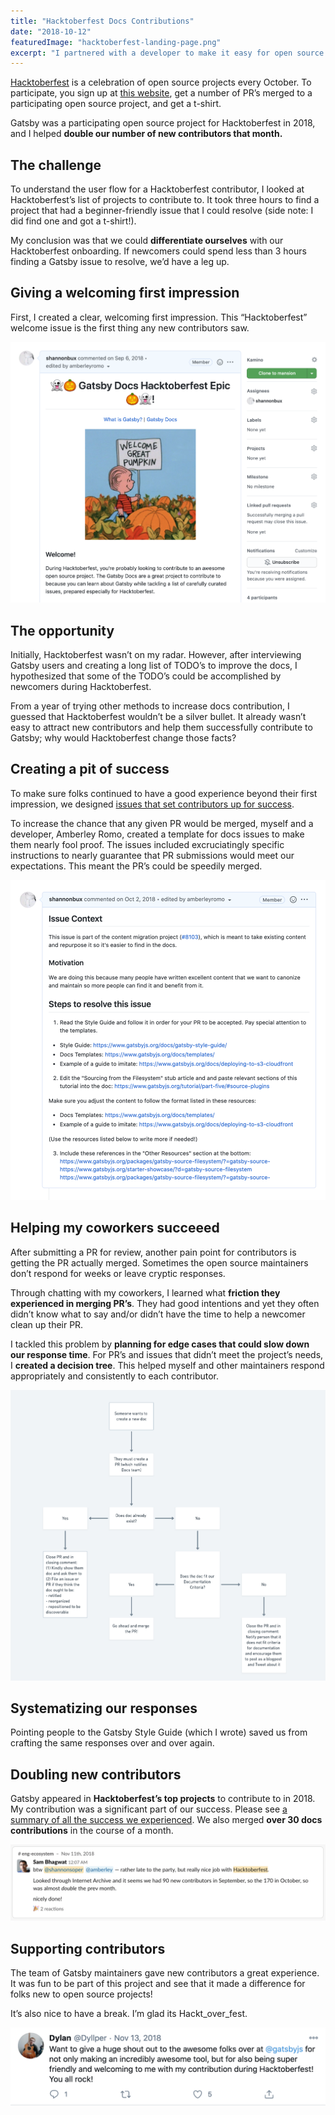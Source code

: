 ```yaml
---
title: "Hacktoberfest Docs Contributions"
date: "2018-10-12"
featuredImage: "hacktoberfest-landing-page.png"
excerpt: "I partnered with a developer to make it easy for open source folks to contribute to Gatsby. Gatsby appeared in Hacktoberfest’s top projects to contribute to in 2018. "
---
```


[Hacktoberfest](https://hacktoberfest.digitalocean.com/) is a celebration of open source projects every October. To participate, you sign up at [this website](https://hacktoberfest.digitalocean.com/), get a number of PR’s merged to a participating open source project, and get a t-shirt.

Gatsby was a participating open source project for Hacktoberfest in 2018, and I helped **double our number of new contributors that month.**

## The challenge

To understand the user flow for a Hacktoberfest contributor, I looked at Hacktoberfest’s list of projects to contribute to. It took three hours to find a project that had a beginner-friendly issue that I could resolve (side note: I did find one and got a t-shirt!).

My conclusion was that we could **differentiate ourselves** with our Hacktoberfest onboarding. If newcomers could spend less than 3 hours finding a Gatsby issue to resolve, we’d have a leg up.

## Giving a welcoming first impression

First, I created a clear, welcoming first impression. This “Hacktoberfest” welcome issue is the first thing any new contributors saw.

![Hacktoberfest landing page](hacktoberfest-landing-page.png)

## The opportunity

Initially, Hacktoberfest wasn’t on my radar. However, after interviewing Gatsby users and creating a long list of TODO’s to improve the docs, I hypothesized that some of the TODO’s could be accomplished by newcomers during Hacktoberfest.

From a year of trying other methods to increase docs contribution, I guessed that Hacktoberfest wouldn’t be a silver bullet. It already wasn’t easy to attract new contributors and help them successfully contribute to Gatsby; why would Hacktoberfest change those facts?

## Creating a pit of success

To make sure folks continued to have a good experience beyond their first impression, we designed [issues that set contributors up for success](https://github.com/gatsbyjs/gatsby/issues/8730).

To increase the chance that any given PR would be merged, myself and a developer, Amberley Romo, created a template for docs issues to make them nearly fool proof. The issues included excruciatingly specific instructions to nearly guarantee that PR submissions would meet our expectations. This meant the PR’s could be speedily merged.

![Hacktoberfest issue](hacktoberfest-issue.png)

## Helping my coworkers succeeed

After submitting a PR for review, another pain point for contributors is getting the PR actually merged. Sometimes the open source maintainers don’t respond for weeks or leave cryptic responses.

Through chatting with my coworkers, I learned what **friction they experienced in merging PR’s**. They had good intentions and yet they often didn’t know what to say and/or didn’t have the time to help a newcomer clean up their PR.

I tackled this problem by **planning for edge cases that could slow down our response time**. For PR’s and issues that didn’t meet the project’s needs, I **created a decision tree**. This helped myself and other maintainers respond appropriately and consistently to each contributor.

![Docs Decision Tree](docs-decision-tree.png)

## Systematizing our responses

Pointing people to the Gatsby Style Guide (which I wrote) saved us from crafting the same responses over and over again.

## Doubling new contributors

Gatsby appeared in **Hacktoberfest’s top projects** to contribute to in 2018. My contribution was a significant part of our success. Please see [a summary of all the success we experienced](https://www.gatsbyjs.com/blog/2018-11-01-hacktoberfest-wrapup/). We also merged **over 30 docs contributions** in the course of a month.

![Doubled new contributors](doubled-contributors.png)

## Supporting contributors

The team of Gatsby maintainers gave new contributors a great experience. It was fun to be part of this project and see that it made a difference for folks new to open source projects!

It’s also nice to have a break. I’m glad its Hackt_over_fest.

![Happy contributors](happy-contributors.png)
